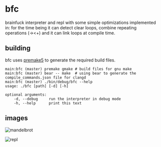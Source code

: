 # bfc

brainfuck interpreter and repl with some simple optimizations implemented in: for the time being it can detect clear loops, combine repeating operations (-><+) and it can link loops at compile time.

## building

bfc uses [premake5](https://premake.github.io/) to generate the required build files.

```
main:bfc (master) premake gmake # build files for gnu make
main:bfc (master) bear -- make  # using bear to generate the compile_commands.json file for clangd
main:bfc (master) ./bin/debug/bfc --help
usage: ./bfc [path] [-d] [-h]

optional arguments:
    -d, --debug     run the interpreter in debug mode
    -h, --help      print this text
```

## images

![mandelbrot](https://i.imgur.com/5KMSYy2.png)

![repl](https://i.imgur.com/xHvyp4R.png)